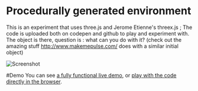 # Procedurally generated environment
This is an experiment that uses three.js and Jerome Etienne's threex.js ; The code is uploaded both on codepen and github to play and experiment with. The object is there, question is : what can you do with it? (check out the amazing stuff http://www.makemepulse.com/ does with a similar initial object)

![Screenshot](https://cloud.githubusercontent.com/assets/6099321/18985129/480aa9ba-86ee-11e6-9a26-0dded5f2ba81.png)

#Demo
You can see [a fully functional live demo](http://www.tannousmarc.com/projects/threeX/index), or [play with the code directly in the browser](http://codepen.io/marctannous/pen/RNGjmz).
